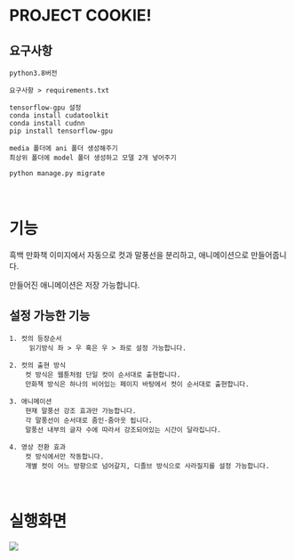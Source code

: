 # PROJECT COOKIE!

## 요구사항 
    python3.8버전
    
    요구사항 > requirements.txt

    tensorflow-gpu 설정
    conda install cudatoolkit
    conda install cudnn
    pip install tensorflow-gpu

    media 폴더에 ani 폴더 생성해주기
    최상위 폴더에 model 폴더 생성하고 모델 2개 넣어주기

    python manage.py migrate

<br>

# 기능

흑백 만화책 이미지에서 자동으로 컷과 말풍선을 분리하고, 애니메이션으로 만들어줍니다.

만들어진 애니메이션은 저장 가능합니다.

## 설정 가능한 기능

    1. 컷의 등장순서
         읽기방식 좌 > 우 혹은 우 > 좌로 설정 가능합니다.

    2. 컷의 출현 방식
        컷 방식은 웹툰처럼 단일 컷이 순서대로 출현합니다.
        만화책 방식은 하나의 비어있는 페이지 바탕에서 컷이 순서대로 출현합니다.

    3. 애니메이션
        현재 말풍선 강조 효과만 가능합니다.
        각 말풍선이 순서대로 줌인-줌아웃 됩니다.
        말풍선 내부의 글자 수에 따라서 강조되어있는 시간이 달라집니다.
    
    4. 영상 전환 효과
        컷 방식에서만 작동합니다.
        개별 컷이 어느 방향으로 넘어갈지, 디졸브 방식으로 사라질지를 설정 가능합니다.

<br>

# 실행화면

<image src='![Cookie](https://user-images.githubusercontent.com/79143006/174873054-4604f335-778b-4035-858d-1f15a86d6119.gif)
'>